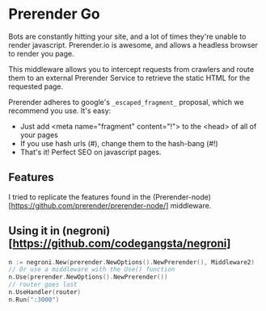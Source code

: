 Prerender Go
===========================

Bots are constantly hitting your site, and a lot of times they're unable to render
javascript.  Prerender.io is awesome, and allows a headless browser to render you
page.  

This middleware allows you to intercept requests from crawlers and route them
to an external Prerender Service to retrieve the static HTML for the requested page.

Prerender adheres to google's `_escaped_fragment_` proposal, which we recommend you use. It's easy:
- Just add &lt;meta name="fragment" content="!"> to the &lt;head> of all of your pages
- If you use hash urls (#), change them to the hash-bang (#!)
- That's it! Perfect SEO on javascript pages.

## Features
I tried to replicate the features found in the (Prerender-node)[https://github.com/prerender/prerender-node/]
middleware.

## Using it in (negroni)[https://github.com/codegangsta/negroni]
``` go
n := negroni.New(prerender.NewOptions().NewPrerender(), Middleware2)
// Or use a middleware with the Use() function
n.Use(prerender.NewOptions().NewPrerender())
// router goes last
n.UseHandler(router)
n.Run(":3000")
```
